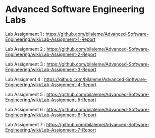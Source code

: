 # Advanced Software Engineering Labs

Lab Assignment 1 : https://github.com/bilaleme/Advanced-Software-Engineering/wiki/Lab-Assignment-1-Report

Lab Assignment 2 : https://github.com/bilaleme/Advanced-Software-Engineering/wiki/Lab-Assignment-2-Report

Lab Assignment 3 :
https://github.com/bilaleme/Advanced-Software-Engineering/wiki/Lab-Assignment-3-Report

Lab Assigment 4 :
https://github.com/bilaleme/Advanced-Software-Engineering/wiki/Lab-Assignment-4-Report

Lab Assignment 5 :
https://github.com/bilaleme/Advanced-Software-Engineering/wiki/Lab-Assignment-5-Report

Lab Assignment 6 :
https://github.com/bilaleme/Advanced-Software-Engineering/wiki/Lab-Assignment-6-Report

Lab Assignment 7 :
https://github.com/bilaleme/Advanced-Software-Engineering/wiki/Lab-Assignment-7-Report
